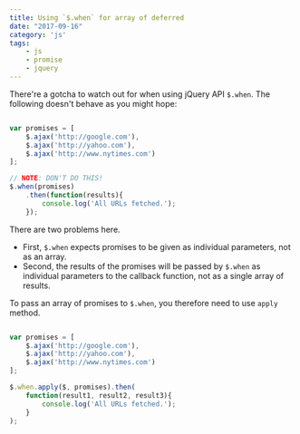 ```yaml
---
title: Using `$.when` for array of deferred
date: "2017-09-16"
category: 'js'
tags:
    - js
    - promise
    - jquery
---
```


There're a gotcha to watch out for when using jQuery API `$.when`. The following doesn't behave as you might hope:

```js

var promises = [
    $.ajax('http://google.com'),
    $.ajax('http://yahoo.com'),
    $.ajax('http://www.nytimes.com')
];

// NOTE: DON'T DO THIS!
$.when(promises)
    .then(function(results){
        console.log('All URLs fetched.');
    });

```

There are two problems here.

- First, `$.when` expects promises to be given as individual parameters, not as an array.
- Second, the results of the promises will be passed by `$.when` as individual parameters to the callback function, not as a single array of results.

To pass an array of promises to `$.when`, you therefore need to use `apply` method.

```js

var promises = [
    $.ajax('http://google.com'),
    $.ajax('http://yahoo.com'),
    $.ajax('http://www.nytimes.com')
];

$.when.apply($, promises).then(
    function(result1, result2, result3){
        console.log('All URLs fetched.');
    }
);

```